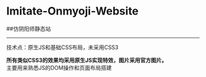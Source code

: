 # Imitate-Onmyoji-Website
##仿阴阳师静态站                 
_________
技术点：原生JS和基础CSS布局，未采用CSS3                         

**所有类似CSS3的效果均采用原生JS实现特效，图片采用官方图片。**            
主要用来熟悉JS的DOM操作和页面布局搭建
